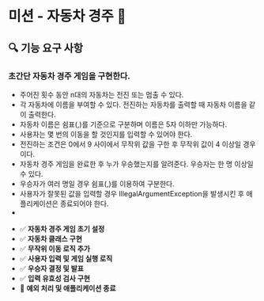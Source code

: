 # 미션 -  자동차 경주 🚗

## **🔍 기능 요구 사항**
### 초간단 자동차 경주 게임을 구현한다.

* 주어진 횟수 동안 n대의 자동차는 전진 또는 멈출 수 있다.
* 각 자동차에 이름을 부여할 수 있다. 전진하는 자동차를 출력할 때 자동차 이름을 같이 출력한다.
* 자동차 이름은 쉼표(,)를 기준으로 구분하며 이름은 5자 이하만 가능하다.
* 사용자는 몇 번의 이동을 할 것인지를 입력할 수 있어야 한다.
* 전진하는 조건은 0에서 9 사이에서 무작위 값을 구한 후 무작위 값이 4 이상일 경우이다.
* 자동차 경주 게임을 완료한 후 누가 우승했는지를 알려준다. 우승자는 한 명 이상일 수 있다.
* 우승자가 여러 명일 경우 쉼표(,)를 이용하여 구분한다.
* 사용자가 잘못된 값을 입력할 경우 IllegalArgumentException을 발생시킨 후 애플리케이션은 종료되어야 한다.
* 
- ✅ **자동차 경주 게임 초기 설정**
- ✅ **자동차 클래스 구현**
- ✅ **무작위 이동 로직 추가**
- ✅ **사용자 입력 및 게임 실행 로직**
- ✅ **우승자 결정 및 발표**
- ✅ **입력 유효성 검사 구현**
- 🔲 **예외 처리 및 애플리케이션 종료**
